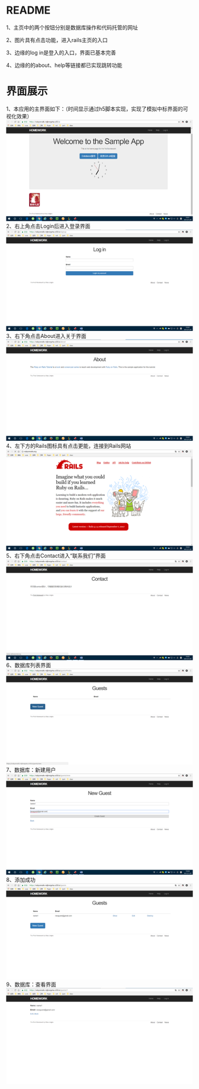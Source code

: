 # README

1、主页中的两个按钮分别是数据库操作和代码托管的网址

2、图片具有点击功能，进入rails主页的入口

3、边缘的log in是登入的入口，界面已基本完善

4、边缘的的about、help等链接都已实现跳转功能

# 界面展示

1、本应用的主界面如下：（时间显示通过h5脚本实现，实现了模拟中标界面的可视化效果）
![](https://github.com/vegetaMICHAEL/homework/blob/master/%E4%B8%BB%E7%95%8C%E9%9D%A2.png)
2、右上角点击Login后进入登录界面
![](https://github.com/vegetaMICHAEL/homework/blob/master/%E7%99%BB%E5%BD%95%E7%95%8C%E9%9D%A2.png)
3、右下角点击About进入关于界面
![](https://github.com/vegetaMICHAEL/homework/blob/master/%E5%85%B3%E4%BA%8E%E7%95%8C%E9%9D%A2.png)
4、左下方的Rails图标具有点击更能，连接到Rails网站
![](https://github.com/vegetaMICHAEL/homework/blob/master/rails%E7%95%8C%E9%9D%A2.png)
5、右下角点击Contact进入“联系我们”界面
![](https://github.com/vegetaMICHAEL/homework/blob/master/%E8%81%94%E7%B3%BB%E6%88%91%E4%BB%AC%E7%95%8C%E9%9D%A2.png)
6、数据库列表界面
![](https://github.com/vegetaMICHAEL/homework/blob/master/%E6%95%B0%E6%8D%AE%E5%BA%93%E5%88%97%E8%A1%A8%E7%95%8C%E9%9D%A2.png)
7、数据库：新建用户
![](https://github.com/vegetaMICHAEL/homework/blob/master/%E6%96%B0%E5%BB%BA%E7%94%A8%E6%88%B7.png)
8、添加成功
![](https://github.com/vegetaMICHAEL/homework/blob/master/%E6%B7%BB%E5%8A%A0%E6%88%90%E5%8A%9F.png)
9、数据库：查看界面
![](https://github.com/vegetaMICHAEL/homework/blob/master/%E6%9F%A5%E7%9C%8B.png)
